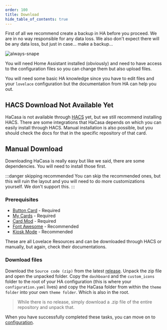 ```yaml
---
order: 100
title: Download
hide_table_of_contents: true
---
```

<!-- markdownlint-disable MD033 -->
First of all we recommend create a backup in HA before you proceed. We are in no way responsible for any data loss. We also don't expect there will be any data loss, but just in case... make a backup...

![always-snape](https://media1.tenor.com/m/_xXpIoJbwfYAAAAC/always-severus-snape.gif)

You will need Home Assistant installed (obviously) and need to have access to the configuration files so you can change them but also upload files.

You will need some basic HA knowledge since you have to edit files and your `lovelace` configuration but the documentation from HA can help you out.

## HACS Download <span class="badge-danger">Not Available Yet</span>

HaCasa is not available through [HACS](https://hacs.xyz) yet, but we still recommend installing HACS. There are some integrations that HaCasa depends on which you can easily install through HACS.
Manual installation is also possible, but you should check the docs for that in the specific repository of that card.

## Manual Download

Downloading HaCasa is really easy but like we said, there are some dependencies. You will need to install those first.

:::danger skipping recommended
You can skip the recommended ones, but this will ruin the layout and you will need to do more customizations yourself. We don't support this.
:::

### Prerequisites

- [Button Card](https://github.com/custom-cards/button-card) - Required
- [My Cards](https://github.com/AnthonMS/my-cards) - Required
- [Card Mod](https://github.com/thomasloven/lovelace-card-mod) - Required
- [Font Awesome](https://github.com/thomasloven/hass-fontawesome) - Recommended
- [Kiosk Mode](https://github.com/NemesisRE/kiosk-mode) - Recommended

These are all Lovelace Resources and can be downloaded through HACS or manually, but again, check their documentations.

### Download files

Download the `Source code (zip)` from the latest [release](https://github.com/damianeickhoff/HaCasa/releases). Unpack the zip file and open the unpacked folder. Copy the `dashboard` and the `custom_icons` folder to the root of your HA configuration (this is where your `configuration.yaml` lives) and copy the HaCasa folder from within the `theme folder` into your own `theme folder`. Which is also in the root.

> While there is no release, simply download a .zip file of the entire repository and unpack that.

When you have successfully completed these tasks, you can move on to [configuration](02-configuration.md).
